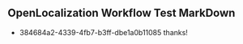 ## OpenLocalization Workflow Test MarkDown
* 384684a2-4339-4fb7-b3ff-dbe1a0b11085 thanks!

<!--HONumber=Aug16_HO3-->


